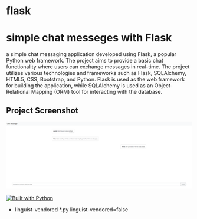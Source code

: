 # flask

# simple chat messeges with Flask
a simple chat messaging application developed using Flask, a popular Python web framework. The project aims to provide a basic chat functionality where users can exchange messages in real-time.
The project utilizes various technologies and frameworks such as Flask, SQLAlchemy, HTML5, CSS, Bootstrap, and Python. Flask is used as the web framework for building the application, while SQLAlchemy is used as an Object-Relational Mapping (ORM) tool for interacting with the database.



## Project Screenshot
![](https://github.com/TahaAlothman/flask/blob/main/screencapture.png)



[![Built with Python](https://img.shields.io/badge/Built%20with-Python-blue)](https://www.python.org/)

* linguist-vendored
*.py linguist-vendored=false
